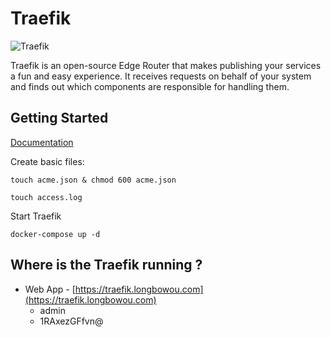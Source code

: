 # Traefik

![Traefik](https://doc.traefik.io/traefik/assets/img/traefik-architecture.png)

Traefik is an open-source Edge Router that makes publishing your services a fun and easy experience. It receives
requests on behalf of your system and finds out which components are responsible for handling them.

## Getting Started

[Documentation](https://doc.traefik.io/traefik)

Create basic files:

```
touch acme.json & chmod 600 acme.json
```

```
touch access.log
```

Start Traefik

```
docker-compose up -d
```

## Where is the Traefik running ?

- Web App - [https://traefik.longbowou.com](https://traefik.longbowou.com)
  - admin
  - 1RAxezGFfvn@

